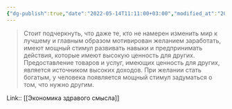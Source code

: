 ```yaml
---
{"dg-publish":true,"date":"2022-05-14T11:11:00+03:00","modified_at":"2022-06-01T19:01:45+03:00","title":"Желание заработать как источник создания ценности","permalink":"/quotes/202205141111/","dgHomeLink":false,"dgPassFrontmatter":true}
---
```



> Стоит подчеркнуть, что даже те, кто не намерен изменить мир к лучшему и главным образом мотивирован желанием заработать, имеют мощный стимул развивать навыки и предпринимать действия, которые имеют высокую ценность для других. Предоставление товаров и услуг, имеющих ценность для других, является источником высоких доходов. При желании стать богатым, у человека появляется мощный стимул задуматься о том, что нужно другим.

Link:: [[Экономика здравого смысла]]
